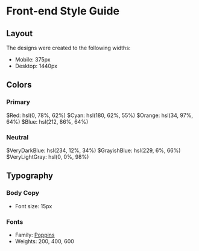 # Front-end Style Guide

## Layout

The designs were created to the following widths:

- Mobile: 375px
- Desktop: 1440px

## Colors

### Primary

$Red: hsl(0, 78%, 62%)
$Cyan: hsl(180, 62%, 55%)
$Orange: hsl(34, 97%, 64%)
$Blue: hsl(212, 86%, 64%)

### Neutral

$VeryDarkBlue: hsl(234, 12%, 34%)
$GrayishBlue: hsl(229, 6%, 66%)
$VeryLightGray: hsl(0, 0%, 98%)

## Typography

### Body Copy

- Font size: 15px

### Fonts

- Family: [Poppins](https://fonts.google.com/specimen/Poppins)
- Weights: 200, 400, 600
